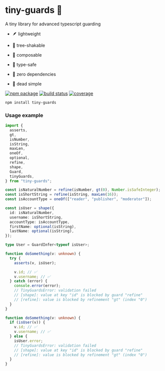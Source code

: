 # tiny-guards 💂

A tiny library for advanced typescript guarding

- 🪶 lightweight

- 🍃 tree-shakable

- 🧱 composable

- 👮 type-safe

- 🔗 zero dependencies

- 🌚 dead simple

<p>
  <a href="https://npmjs.com/package/tiny-guards"><img src="https://badgen.net/npm/v/tiny-guards" alt="npm package"></a>
  <a href="https://github.com/madeofsun/tiny-guards/actions/workflows/test.yaml"><img src="https://github.com/madeofsun/tiny-guards/actions/workflows/test.yaml/badge.svg" alt="build status"></a>
  <a href="https://github.com/madeofsun/tiny-guards/blob/main/jest-config/index.cjs#L30"><img src="https://img.shields.io/badge/coverage-100%25-brightgreen?labelColor=coverage" alt="coverage"/></a>
</p>

```bash
npm install tiny-guards
```

### Usage example

```typescript
import {
  asserts,
  gt,
  isNumber,
  isString,
  maxLen,
  oneOf,
  optional,
  refine,
  shape,
  Guard,
  tinyGuards,
} from "tiny-guards";

const isNaturalNumber = refine(isNumber, gt(0), Number.isSafeInteger);
const isShortString = refine(isString, maxLen(16));
const isAccountType = oneOf(["reader", "publisher", "moderator"]);

const isUser = shape({
  id: isNaturalNumber,
  username: isShortString,
  accountType: isAccountType,
  firstName: optional(isString),
  lastName: optional(isString),
});

type User = GuardInfer<typeof isUser>;

function doSomething(v: unknown) {
  try {
    asserts(v, isUser);

    v.id; // ✅
    v.username; // ✅
  } catch (error) {
    console.error(error);
    // TinyGuardsError: validation failed
    // [shape]: value at key "id" is blocked by guard "refine"
    // [refine]: value is blocked by refinement "gt" (index "0")
  }
}

function doSomething(v: unknown) {
  if (isUser(v)) {
    v.id; // ✅
    v.username; // ✅
  } else {
    isUser.error;
    // TinyGuardsError: validation failed
    // [shape]: value at key "id" is blocked by guard "refine"
    // [refine]: value is blocked by refinement "gt" (index "0")
  }
}
```
